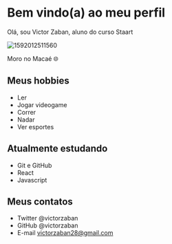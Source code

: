 # Bem vindo(a) ao meu perfil

Olá, sou Victor Zaban, aluno do curso Staart

![1592012511560](https://user-images.githubusercontent.com/106105454/175099940-38d69b6f-80ca-4d2c-8e33-bd515c7b575d.jpg)

Moro no Macaé 🌐 

## Meus hobbies 

- Ler
- Jogar videogame
- Correr
- Nadar
- Ver esportes

## Atualmente estudando 

- Git e GitHub
- React
- Javascript

## Meus contatos

- Twitter @victorzaban
- GitHub @victorzaban
- E-mail victorzaban28@gmail.com
